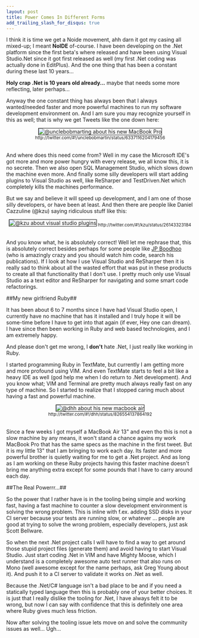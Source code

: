 ```yaml
---
layout: post
title: Power Comes In Different Forms
add_trailing_slash_for_disqus: true
---
```

I think it is time we get a Noide movement, ahh darn it got my casing all mixed-up; I meant **NoIDE** of-course. I have been developing on the .Net platform since the first beta's where released and have been using Visual Studio.Net since it got first released as well (my first .Net coding was actually done in EditPlus). And the one thing that has been a constant during these last 10 years... 

**Holy crap .Net is 10 years old already...** maybe that needs some more reflecting, later perhaps...

Anyway the one constant thing has always been that I always wanted/needed faster and more powerful machines to run my software development environment on. And I am sure you may recognize yourself in this as well; that is why we get Tweets like the one down here:

<center>
<img src="http://cre8ivethought.s3.amazonaws.com/images/general/unclebobmartin-macbook-pro.png" style="border: 1px solid black;" alt="@unclebobmarting about his new MacBook Pro" />
<sub>http://twitter.com/#!/unclebobmartin/status/6337116204179456</sub>
<br />
<br />
</center>

And where does this need come from? Well in my case the Microsoft IDE's got more and more power hungry with every release, we all know this, it is no secrete. Then we also open SQL Management Studio, which slows down the machine even more. And finally some silly developers will start adding plugins to Visual Studio as well, like ReSharper and TestDriven.Net which completely kills the machines performance. 

But we say and believe it will speed up development, and I am one of those silly developers, or have been at least. And then there are people like Daniel Cazzuline (@kzu) saying ridiculous stuff like this:

<center>
<img src="http://cre8ivethought.s3.amazonaws.com/images/general/kzu-plugins.png" style="border: 1px solid black;" alt="@kzu about visual studio plugins" />
<sub>http://twitter.com/#!/kzu/status/26143323184</sub>
<br />
<br />
</center>

And you know what, he is absolutely correct! Well let me rephrase that, this is absolutely correct besides perhaps for some people like [JP Boodhoo](http://www.jpboodhoo.com/) (who is amazingly crazy and you should watch him code, search his publications). If I look at how I use Visual Studio and ReSharper then it is really sad to think about all the wasted effort that was put in these products to create all that functionality that I don't use. I pretty much only use Visual Studio as a text editor and ReSharper for navigating and some smart code refactorings. 

##My new girlfriend Ruby##

It has been about 6 to 7 months since I have had Visual Studio open, I currently have no machine that has it installed and I truly hope it will be some-time before I have to get into that again (if ever, Hey one can dream). I have since then been working in Ruby and web based technologies, and I am extremely happy. 

And please don't get me wrong, I **don't** hate .Net, I just really like working in Ruby. 

I started programming Ruby in TextMate, but currently I am getting more and more profound using VIM. And even TextMate starts to feel a bit like a heavy IDE as well (god help me when I do return to .Net development). And you know what; VIM and Terminal are pretty much always really fast on any type of machine. So I started to realize that I stopped caring much about having a fast and powerful machine.

<center>
<img src="http://cre8ivethought.s3.amazonaws.com/images/general/dhh-macbook-air.png" style="border: 1px solid black;" alt="@dhh about his new macbook air" />
<sub>http://twitter.com/#!/dhh/status/826554137864192</sub>
<br />
<br />
</center>

Since a few weeks I got myself a MacBook Air 13" and even tho this is not a slow machine by any means, it won't stand a chance agains my work MacBook Pro that has the same specs as the machine in the first tweet. But it is my little 13" that I am bringing to work each day. Its faster and more powerful brother is quietly waiting for me to get a .Net project. And as long as I am working on these Ruby projects having this faster machine doesn't bring me anything extra except for some pounds that I have to carry around each day.

##The Real Powerrr...##

So the power that I rather have is in the tooling being simple and working fast, having a fast machine to counter a slow development environment is solving the wrong problem. This is inline with f.ex. adding SSD disks in your CI server because your tests are running slow, or whatever ... people are good at trying to solve the wrong problem, especially developers, just ask Scott Bellware. 

So when the next .Net project calls I will have to find a way to get around those stupid project files (generate them) and avoid having to start Visual Studio. Just start coding .Net in VIM and have Mighty Moose, which I understand is a completely awesome auto test runner that also runs on Mono (well awesome except for the name perhaps, ask Greg Young about it). And push it to a CI server to validate it works on .Net as well. 

Because the .Net/C# language isn't a bad place to be and if you need a statically typed language then this is probably one of your better choices. It is just that I really dislike the tooling for .Net, I have always felt it to be wrong, but now I can say with confidence that this is definitely one area where Ruby gives much less friction.

Now after solving the tooling issue lets move on and solve the community issues as well... Ugh...
